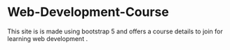 # Web-Development-Course
This site is is made using bootstrap 5 and offers a course details to join for learning web development .
